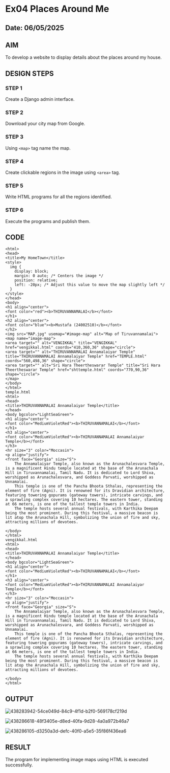 # Ex04 Places Around Me
## Date: 06/05/2025

## AIM
To develop a website to display details about the places around my house.

## DESIGN STEPS

### STEP 1
Create a Django admin interface.

### STEP 2
Download your city map from Google.

### STEP 3
Using ```<map>``` tag name the map.

### STEP 4
Create clickable regions in the image using ```<area>``` tag.

### STEP 5
Write HTML programs for all the regions identified.

### STEP 6
Execute the programs and publish them.

## CODE ##
```
<html>
<head>
<title>My HomeTown</title>
<style>
  img {
    display: block;
    margin: 0 auto; /* Centers the image */
    position: relative;
    left: -20px; /* Adjust this value to move the map slightly left */
  }
</style>
</head>
<body>
<h1 align="center">
<font color="red"><b>THIRUVANNAMALAI</b></font>
</h1>
<h2 align="center">
<font color="blue"><b>Mustafa (24002510)</b></font>
</h2>
<img src="MAP.jpg" usemap="#image-map" alt="Map of Tiruvannamalai">
<map name="image-map">
<area target="" alt="VENGIKKAL" title="VENGIKKAL" href="vengikkal.html" coords="410,360,36" shape="circle">
<area target="" alt="THIRUVANNAMALAI Annamalaiyar Temple" title="THIRUVANNAMALAI Annamalaiyar Temple" href="TEMPLE.html" coords="560,498,36" shape="circle">
<area target="" alt="Sri Hara Theertheswarar Temple" title="Sri Hara Theertheswarar Temple" href="shttemple.html" coords="770,90,36" shape="circle">
</map>
</body>
</html>
temple.html
<html>
<head>
<title>THIRUVANNAMALAI Annamalaiyar Temple</title>
</head>
<body bgcolor="LightSeaGreen">
<h1 align="center">
<font color="MediumVioletRed"><b>THIRUVANNAMALAI</b></font>    
</h1>
<h3 align="center">
<font color="MediumVioletRed"><b>THIRUVANNAMALAI Annamalaiyar Temple</b></font>    
</h3>
<hr size="3" color="Moccasin">
<p align="justify">
<front face="Georgia" size="S">
    The Annamalaiyar Temple, also known as the Arunachalesvara Temple, is a magnificent Hindu temple located at the base of the Arunachala Hill in Tiruvannamalai, Tamil Nadu. It is dedicated to Lord Shiva, worshipped as Arunachalesvara, and Goddess Parvati, worshipped as Unnamalai.
    This temple is one of the Pancha Bhoota Sthalas, representing the element of fire (Agni). It is renowned for its Dravidian architecture, featuring towering gopurams (gateway towers), intricate carvings, and a sprawling complex covering 10 hectares. The eastern tower, standing at 66 meters, is one of the tallest temple towers in India.
    The temple hosts several annual festivals, with Karthika Deepam being the most prominent. During this festival, a massive beacon is lit atop the Arunachala Hill, symbolizing the union of fire and sky, attracting millions of devotees.
    
</body>
</html>
vengikkal.html
<html>
<head>
<title>THIRUVANNAMALAI Annamalaiyar Temple</title>
</head>
<body bgcolor="LightSeaGreen">
<h1 align="center">
<font color="MediumVioletRed"><b>THIRUVANNAMALAI</b></font>    
</h1>
<h3 align="center">
<font color="MediumVioletRed"><b>THIRUVANNAMALAI Annamalaiyar Temple</b></font>    
</h3>
<hr size="3" color="Moccasin">
<p align="justify">
<front face="Georgia" size="S">
    The Annamalaiyar Temple, also known as the Arunachalesvara Temple, is a magnificent Hindu temple located at the base of the Arunachala Hill in Tiruvannamalai, Tamil Nadu. It is dedicated to Lord Shiva, worshipped as Arunachalesvara, and Goddess Parvati, worshipped as Unnamalai.
    This temple is one of the Pancha Bhoota Sthalas, representing the element of fire (Agni). It is renowned for its Dravidian architecture, featuring towering gopurams (gateway towers), intricate carvings, and a sprawling complex covering 10 hectares. The eastern tower, standing at 66 meters, is one of the tallest temple towers in India.
    The temple hosts several annual festivals, with Karthika Deepam being the most prominent. During this festival, a massive beacon is lit atop the Arunachala Hill, symbolizing the union of fire and sky, attracting millions of devotees.
    
</body>
</html>
```


## OUTPUT


![438283942-54ce049d-84c9-4f1d-b2f0-569178cf219d](https://github.com/user-attachments/assets/625a7ca5-8ca1-49f8-9992-0ba8cea72e58)



![438286618-48f3405e-d8ed-40fa-9d28-4a0a972b46a7](https://github.com/user-attachments/assets/ba3bf27f-74cf-4ffa-bea8-db425f5b973e)


![438286105-d3250a3d-defc-40f0-a5e5-35f86f436ea6](https://github.com/user-attachments/assets/5409de21-1b0d-4514-b7aa-3f346b5fad7a)



## RESULT
The program for implementing image maps using HTML is executed successfully.
